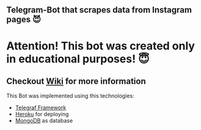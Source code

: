 ## Telegram-Bot that scrapes data from Instagram pages :smiling_imp:

# Attention! This bot was created only in educational purposes! :innocent:

## Checkout [Wiki](dff) for more information
   
 
 This Bot was implemented using this technologies:
  - [Telegraf Framework](https://github.com/telegraf/telegraf)
  - [Heroku](https://heroku.com/) for deploying
  - [MongoDB](https://www.mongodb.com/) as database

